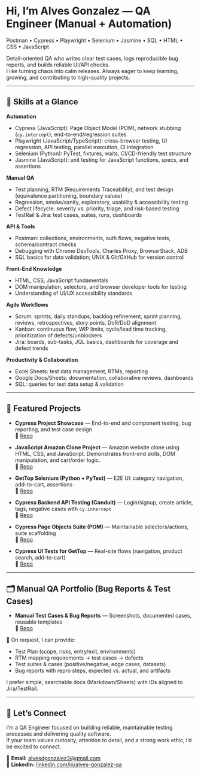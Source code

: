 # Hi, I’m Alves Gonzalez — QA Engineer (Manual + Automation)

Postman • Cypress • Playwright • Selenium • Jasmine • SQL • HTML • CSS • JavaScript

Detail-oriented QA who writes clear test cases, logs reproducible bug reports, and builds reliable UI/API checks.  
I like turning chaos into calm releases. Always eager to keep learning, growing, and contributing to high-quality projects.

---

## 🔧 Skills at a Glance

**Automation**
- Cypress (JavaScript): Page Object Model (POM), network stubbing (`cy.intercept`), end-to-end/regression suites  
- Playwright (JavaScript/TypeScript): cross-browser testing, UI regression, API testing, parallel execution, CI integration  
- Selenium (Python): PyTest, fixtures, waits, CI/CD-friendly test structure  
- Jasmine (JavaScript): unit testing for JavaScript functions, specs, and assertions  

**Manual QA**
- Test planning, RTM (Requirements Traceability), and test design (equivalence partitioning, boundary values)  
- Regression, smoke/sanity, exploratory, usability & accessibility testing  
- Defect lifecycle: severity vs. priority, triage, and risk-based testing  
- TestRail & Jira: test cases, suites, runs, dashboards  

**API & Tools**
- Postman: collections, environments, auth flows, negative tests, schema/contract checks  
- Debugging with Chrome DevTools, Charles Proxy, BrowserStack, ADB  
- SQL basics for data validation; UNIX & Git/GitHub for version control  

**Front-End Knowledge**
- HTML, CSS, JavaScript fundamentals  
- DOM manipulation, selectors, and browser developer tools for testing  
- Understanding of UI/UX accessibility standards  

**Agile Workflows**
- Scrum: sprints, daily standups, backlog refinement, sprint planning, reviews, retrospectives, story points, DoR/DoD alignment  
- Kanban: continuous flow, WIP limits, cycle/lead time tracking, prioritization of defects/unblockers  
- Jira: boards, sub-tasks, JQL basics, dashboards for coverage and defect trends  

**Productivity & Collaboration**
- Excel Sheets: test data management, RTMs, reporting  
- Google Docs/Sheets: documentation, collaborative reviews, dashboards  
- SQL: queries for test data setup & validation  

---

## 🧪 Featured Projects

- **Cypress Project Showcase** — End-to-end and component testing, bug reporting, and test case design  
  🔗 [Repo](https://github.com/alves-gonzalez/cypress-project-showcase)  

- **JavaScript Amazon Clone Project** — Amazon website clone using HTML, CSS, and JavaScript. Demonstrates front-end skills, DOM manipulation, and cart/order logic.  
  🔗 [Repo](https://github.com/alves-gonzalez/JavaScript-amazon-clone-project)  

- **GetTop Selenium (Python + PyTest)** — E2E UI: category navigation, add-to-cart, assertions  
  🔗 [Repo](https://github.com/alves-gonzalez/gettop-selenium-automation)  

- **Cypress Backend API Testing (Conduit)** — Login/signup, create article, tags, negative cases with `cy.intercept`  
  🔗 [Repo](https://github.com/alves-gonzalez/qa-backend-API-testing)  

- **Cypress Page Objects Suite (POM)** — Maintainable selectors/actions, suite scaffolding  
  🔗 [Repo](https://github.com/alves-gonzalez/qa-cypress-page-objects-suite)  

- **Cypress UI Tests for GetTop** — Real-site flows (navigation, product search, add-to-cart)  
  🔗 [Repo](https://github.com/alves-gonzalez/qa-cypress-gettop-ui-tests)  

---

## 🗂 Manual QA Portfolio (Bug Reports & Test Cases)

- **Manual Test Cases & Bug Reports** — Screenshots, documented cases, reusable templates  
  🔗 [Repo](https://github.com/alves-gonzalez/manual-test-case-bug-reports)  

📌 On request, I can provide:  
- Test Plan (scope, risks, entry/exit, environments)  
- RTM mapping requirements → test cases → defects  
- Test suites & cases (positive/negative, edge cases, datasets)  
- Bug reports with repro steps, expected vs. actual, and artifacts  

I prefer simple, searchable docs (Markdown/Sheets) with IDs aligned to Jira/TestRail.

---

## 💬 Let’s Connect
I’m a QA Engineer focused on building reliable, maintainable testing processes and delivering quality software.  
If your team values curiosity, attention to detail, and a strong work ethic, I’d be excited to connect.  

📩 **Email:** alvesdgonzalez3@gmail.com  
🔗 **LinkedIn:** [linkedin.com/in/alves-gonzalez-qa](https://www.linkedin.com/in/alves-gonzalez-qa/)  
